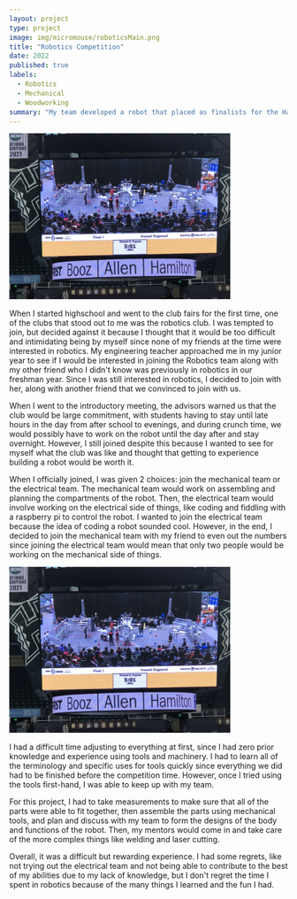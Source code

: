 ```yaml
---
layout: project
type: project
image: img/micromouse/roboticsMain.png
title: "Robotics Competition"
date: 2022
published: true
labels:
  - Robotics
  - Mechanical
  - Woodworking
summary: "My team developed a robot that placed as finalists for the Hawaii Regional First Robotics Competition."
---
```


<div class="text-center p-4">
  <img width="400px" class="rounded float-start pe-4" src="../img/micromouse/IMG_6055.JPG">
</div>

When I started highschool and went to the club fairs for the first time, one of the clubs that stood out to me was the robotics club. I was tempted to join, but decided against it because I thought that it would be too difficult and intimidating being by myself since none of my friends at the time were interested in robotics. My engineering teacher approached me in my junior year to see if I would be interested in joining the Robotics team along with my other friend who I didn't know was previously in robotics in our freshman year. Since I was still interested in robotics, I decided to join with her, along with another friend that we convinced to join with us. 

When I went to the introductory meeting, the advisors warned us that the club would be large commitment, with students having to stay until late hours in the day from after school to evenings, and during crunch time, we would possibly have to work on the robot until the day after and stay overnight. However, I still joined despite this because I wanted to see for myself what the club was like and thought that getting to experience building a robot would be worth it.

When I officially joined, I was given 2 choices: join the mechanical team or the electrical team. The mechanical team would work on assembling and planning the compartments of the robot. Then, the electrical team would involve working on the electrical side of things, like coding and fiddling with a raspberry pi to control the robot. I wanted to join the electrical team because the idea of coding a robot sounded cool. However, in the end, I decided to join the mechanical team with my friend to even out the numbers since joining the electrical team would mean that only two people would be working on the mechanical side of things. 

<img width="400px" class="rounded float-start pe-4" src="../img/micromouse/IMG_6055.JPG">

I had a difficult time adjusting to everything at first, since I had zero prior knowledge and experience using tools and machinery. I had to learn all of the terminology and specific uses for tools quickly since everything we did had to be finished before the competition time. However, once I tried using the tools first-hand, I was able to keep up with my team. 

For this project, I had to take measurements to make sure that all of the parts were able to fit together, then assemble the parts using mechanical tools, and plan and discuss with my team to form the designs of the body and functions of the robot. Then, my mentors would come in and take care of the more complex things like welding and laser cutting.

Overall, it was a difficult but rewarding experience. I had some regrets, like not trying out the electrical team and not being able to contribute to the best of my abilities due to my lack of knowledge, but I don't regret the time I spent in robotics because of the many things I learned and the fun I had. 


